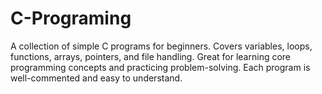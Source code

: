 # C-Programing
A collection of simple C programs for beginners. Covers variables, loops, functions, arrays, pointers, and file handling. Great for learning core programming concepts and practicing problem-solving. Each program is well-commented and easy to understand.
